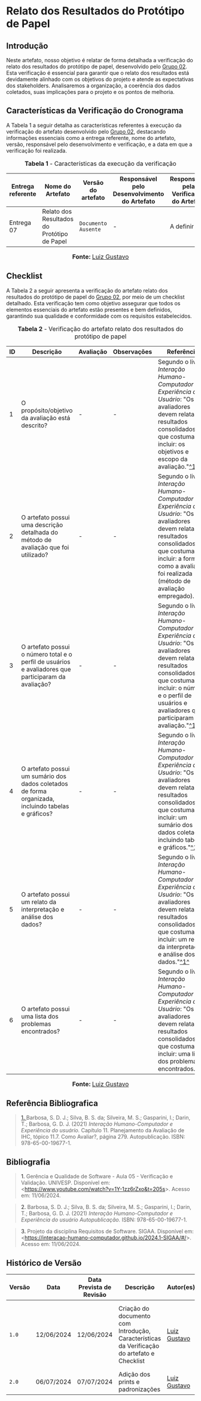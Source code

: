 # Relato dos Resultados do Protótipo de Papel

## <a>Introdução</a>

Neste artefato, nosso objetivo é relatar de forma detalhada a verificação do relato dos resultados do protótipo de papel, desenvolvido pelo <a href="https://interacao-humano-computador.github.io/2024.1-SIGAA/#/">Grupo 02</a>. Esta verificação é essencial para garantir que o relato dos resultados está devidamente alinhado com os objetivos do projeto e atende as expectativas dos stakeholders. Analisaremos a organização, a coerência dos dados coletados, suas implicações para o projeto e os pontos de melhoria.


## <a>Características da Verificação do Cronograma</a>

A Tabela 1 a seguir detalha as características referentes à execução da verificação do artefato desenvolvido pelo <a href="https://interacao-humano-computador.github.io/2024.1-SIGAA/#/">Grupo 02</a>, destacando informações essenciais como a entrega referente, nome do artefato, versão, responsável pelo desenvolvimento e verificação, e a data em que a verificação foi realizada.

<center>
<font size="3"><p style="text-align: center"><b>Tabela 1</b> - Características da execução da verificação</p></font>

| **Entrega referente** | **Nome do Artefato** | **Versão do artefato** | **Responsável pelo Desenvolvimento do Artefato** | **Responsável pela Verificação do Artefato** | **Data da Verificação** |
| --------- | --------- | --------- | ----------- | ------------------ | ------ |
| Entrega 07 | Relato dos Resultados do Protótipo de Papel | `Documento Ausente` | - | A definir | A definir |

<font size="3"><p style="text-align: center"><b>Fonte: </b>[Luiz Gustavo](https://github.com/LuizGust4vo)</p></font>
</center>


## <a>Checklist</a>

A Tabela 2 a seguir apresenta a verificação do artefato relato dos resultados do protótipo de papel do <a href="https://interacao-humano-computador.github.io/2024.1-SIGAA/#/">Grupo 02</a>, por meio de um checklist detalhado. Esta verificação tem como objetivo assegurar que todos os elementos essenciais do artefato estão presentes e bem definidos, garantindo sua qualidade e conformidade com os requisitos estabelecidos.

<center>
<font size="3"><p style="text-align: center"><b>Tabela 2</b> - Verificação do artefato relato dos resultados do protótipo de papel</p></font>

| **ID** | **Descrição** | **Avaliação** | **Observações** | **Referência** | **Print** |
| ------ | ------------- | ------------- | --------------- | -------------- | --------- |
| 1 | O propósito/objetivo da avaliação está descrito? | - | - | Segundo o livro *Interação Humano-Computador e Experiência do Usuário*: "Os avaliadores devem relatar os resultados consolidados, que costumam incluir: os objetivos e escopo da avaliação."<a id="anchor_1" href="#REF1">^1^</a> | <button style="background-color: red; color: white; border: none; padding: 5px 10px; cursor: pointer;" onclick="window.open('../Prints/id1.png', '_blank', 'toolbar=no,scrollbars=yes,resizable=yes,width=600,height=600');">Página 279</button> |
| 2 | O artefato possui uma descrição detalhada do método de avaliação que foi utilizado? | - | - | Segundo o livro *Interação Humano-Computador e Experiência do Usuário*: "Os avaliadores devem relatar os resultados consolidados, que costumam incluir: a forma como a avaliação foi realizada (método de avaliação empregado)."<a id="anchor_1" href="#REF1">^1^</a> | <button style="background-color: red; color: white; border: none; padding: 5px 10px; cursor: pointer;" onclick="window.open('../Prints/id2.png', '_blank', 'toolbar=no,scrollbars=yes,resizable=yes,width=600,height=600');">Página 279</button> |
| 3 | O artefato possui o número total e o perfil de usuários e avaliadores que participaram da avaliação? | - | - | Segundo o livro *Interação Humano-Computador e Experiência do Usuário*: "Os avaliadores devem relatar os resultados consolidados, que costumam incluir: o número e o perfil de usuários e avaliadores que participaram da avaliação."<a id="anchor_1" href="#REF1">^1^</a> | <button style="background-color: red; color: white; border: none; padding: 5px 10px; cursor: pointer;" onclick="window.open('../Prints/id3.png', '_blank', 'toolbar=no,scrollbars=yes,resizable=yes,width=600,height=600');">Página 279</button> |
| 4 | O artefato possui um sumário dos dados coletados de forma organizada, incluindo tabelas e gráficos? | - | - | Segundo o livro *Interação Humano-Computador e Experiência do Usuário*: "Os avaliadores devem relatar os resultados consolidados, que costumam incluir: um sumário dos dados coletados, incluindo tabelas e gráficos."<a id="anchor_1" href="#REF1">^1^</a> | <button style="background-color: red; color: white; border: none; padding: 5px 10px; cursor: pointer;" onclick="window.open('../Prints/id4.png', '_blank', 'toolbar=no,scrollbars=yes,resizable=yes,width=600,height=600');">Página 279</button> |
| 5 | O artefato possui um relato da interpretação e análise dos dados? | - | - | Segundo o livro *Interação Humano-Computador e Experiência do Usuário*: "Os avaliadores devem relatar os resultados consolidados, que costumam incluir: um relato da interpretação e análise dos dados."<a id="anchor_1" href="#REF1">^1^</a> | <button style="background-color: red; color: white; border: none; padding: 5px 10px; cursor: pointer;" onclick="window.open('../Prints/id5.png', '_blank', 'toolbar=no,scrollbars=yes,resizable=yes,width=600,height=600');">Página 279</button> |
| 6 | O artefato possui uma lista dos problemas encontrados? | - | - | Segundo o livro *Interação Humano-Computador e Experiência do Usuário*: "Os avaliadores devem relatar os resultados consolidados, que costumam incluir: uma lista dos problemas encontrados."<a id="anchor_1" href="#REF1">^1^</a> | <button style="background-color: red; color: white; border: none; padding: 5px 10px; cursor: pointer;" onclick="window.open('../Prints/id6.png', '_blank', 'toolbar=no,scrollbars=yes,resizable=yes,width=600,height=600');">Página 279</button> |

<font size="3"><p style="text-align: center"><b>Fonte: </b>[Luiz Gustavo](https://github.com/LuizGust4vo)</p></font>
</center>


## <a>Referência Bibliografica</a>

> <a id="REF1" href="#anchor_1">1. </a>Barbosa, S. D. J.; Silva, B. S. da; Silveira, M. S.; Gasparini, I.; Darin, T.; Barbosa, G. D. J. (2021) *Interação Humano-Computador e Experiência do usuário.* Capítulo 11. Planejamento da Avaliação de IHC, tópico 11.7. Como Avaliar?, página 279. Autopublicação. ISBN: 978-65-00-19677-1.


## <a>Bibliografia</a>

> <a>1. </a>Gerência e Qualidade de Software - Aula 05 - Verificação e Validação. UNIVESP. Disponível em: <<https://www.youtube.com/watch?v=1Y-1zz6rZxo&t=205s>>. Acesso em: 11/06/2024.

> <a>2. </a>Barbosa, S. D. J.; Silva, B. S. da; Silveira, M. S.; Gasparini, I.; Darin, T.; Barbosa, G. D. J. (2021) *Interação Humano-Computador e Experiência do usuário Autopublicação.* ISBN: 978-65-00-19677-1.

> <a>3. </a>Projeto da disciplina Requisitos de Software. SIGAA. Disponível em: <<https://interacao-humano-computador.github.io/2024.1-SIGAA/#/>>. Acesso em: 11/06/2024. 


## <a>Histórico de Versão</a>

| Versão | Data | Data Prevista de Revisão | Descrição | Autor(es) | Revisor(es) |
| ------ | ------ | ------ | ------- | -------- | -------- |
| `1.0` | 12/06/2024 | 12/06/2024 | Criação do documento com Introdução, Características da Verificação do artefato e Checklist | [Luiz Gustavo](https://github.com/LuizGust4vo) | [Arthur Alves](https://github.com/Arthrok), [Diego Sousa](https://github.com/DiegoSousaLeite), [Douglas Marinho](https://github.com/M4RINH0), [Eric Silveira](https://github.com/ericbky) e [João Artur](https://github.com/joao-artl) |
| `2.0` | 06/07/2024 | 07/07/2024 | Adição dos prints e padronizações | [Luiz Gustavo](https://github.com/LuizGust4vo) | [Diego Sousa](https://github.com/DiegoSousaLeite) |
